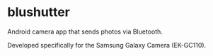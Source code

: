 blushutter
==========

Android camera app that sends photos via Bluetooth.

Developed specifically for the Samsung Galaxy Camera (EK-GC110).
